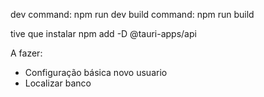 dev command: npm run dev
build command: npm run build

tive que instalar
npm add -D @tauri-apps/api

A fazer:
- Configuração básica novo usuario
- Localizar banco

